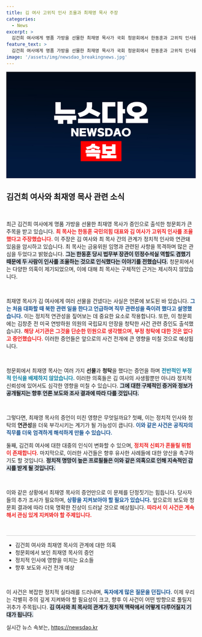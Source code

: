 ```yaml
---
title: 김 여사 고위직 인사 조율과 최재영 목사 주장
categories:
  - News
excerpt: >
  김건희 여사에게 명품 가방을 선물한 최재영 목사가 국회 청문회에서 한동훈과 고위직 인사를 조율했다고 주장했습니다. 그가 밝힌 청탁과 의혹이 새 국면으로 향하고 있어 귀추가 주목됩니다!
feature_text: >
  김건희 여사에게 명품 가방을 선물한 최재영 목사가 국회 청문회에서 한동훈과 고위직 인사를 조율했다고 주장했습니다. 그가 밝힌 청탁과 의혹이 새 국면으로 향하고 있어 귀추가 주목됩니다!
image: '/assets/img/newsdao_breakingnews.jpg'
---
```


<p><img src="/assets/img/newsdao_breakingnews.jpg" alt="pcversion 속보" /></p>

<h2 data-ke-size="size26">김건희 여사와 최재영 목사 관련 소식</h2>

<p data-ke-size="size16">&nbsp;</p>

<p>최근 김건희 여사에게 명품 가방을 선물한 최재영 목사가 증인으로 출석한 청문회가 큰 주목을 받고 있습니다. <b><span style="color: #ee2323;">최 목사는 한동훈 국민의힘 대표와 김 여사가 고위직 인사를 조율했다고 주장했습니다.</span></b> 이 주장은 김 여사와 최 목사 간의 관계가 정치적 인사와 연관돼 있음을 암시하고 있습니다. 최 목사는 금융위원 임명과 관련된 사항을 목격하며 많은 관심을 두었다고 밝혔습니다. <b><span style="background-color: #21538527;">그는 한동훈 당시 법무부 장관이 민정수석실 역할도 겸했기 때문에 두 사람이 인사를 조율하는 것으로 인식했다는 이야기를 전했습니다.</span></b> 청문회에서는 다양한 의혹이 제기되었으며, 이에 대해 최 목사는 구체적인 근거는 제시하지 않았습니다.</p>

<p data-ke-size="size16">&nbsp;</p>

<p>최재영 목사가 김 여사에게 여러 선물을 건넸다는 사실은 언론에 보도된 바 있습니다. <b><span style="color: #1a5490;">그는 처음 대화할 때 북한 관련 일을 한다고 언급하며 직무 관련성을 죽이려 했다고 설명했습니다.</span></b> 이는 정치적 연관성을 짚어보는 데 중요한 요소로 작용합니다. 또한, 이 청문회에는 김창준 전 미국 연방하원 의원의 국립묘지 안장을 청탁한 사건 관련 증인도 출석했습니다. <b><span style="color: #ee2323;">해당 서기관은 그것을 단순한 민원으로 생각했으며, 부정 청탁에 대한 것은 없다고 증언했습니다.</span></b> 이러한 증언들은 앞으로의 사건 전개에 큰 영향을 미칠 것으로 예상됩니다.</p>

<p data-ke-size="size16">&nbsp;</p>

<p>청문회에서 최재영 목사는 여러 가지 <strong>선물</strong>과 <strong>청탁</strong>을 했다는 증언을 하며 <b><span style="color: #0f7f9f;">전반적인 부정적 인식을 배제하지 않았습니다.</span></b> 이러한 의혹들은 김 여사의 사생활뿐만 아니라 정치적 신뢰성에 있어서도 심각한 영향을 미칠 수 있습니다. <b><span style="background-color: #21538527;">그에 대한 구체적인 증거와 정보가 공개될지는 향후 언론 보도와 조사 결과에 따라 다를 것입니다.</span></b> </p>

<p data-ke-size="size16">&nbsp;</p>

<p>그렇다면, 최재영 목사의 증언이 미친 영향은 무엇일까요? 첫째, 이는 정치적 인사와 청탁의 <strong>연관성</strong>을 더욱 부각시키는 계기가 될 가능성이 큽니다. <b><span style="color: #1a5490;">이와 같은 사건은 공직자의 직무를 더욱 엄격하게 해석하게 만들 수 있습니다.</span></b> </p>

<p>둘째, 김건희 여사에 대한 대중의 인식이 변화할 수 있으며, <b><span style="color: #ee2323;">정치적 신뢰가 흔들릴 위험이 존재합니다.</span></b> 마지막으로, 이러한 사건들은 향후 유사한 사례들에 대한 양산을 촉구하기도 할 것입니다. <b><span style="background-color: #21538527;">정치적 명망이 높은 프로필들은 이와 같은 의혹으로 인해 지속적인 감시를 받게 될 것입니다.</span></b></p>

<p data-ke-size="size16">&nbsp;</p>

<p>이와 같은 상황에서 최재영 목사의 증언만으로 이 문제를 단정짓기는 힘듭니다. 당사자들의 추가 조사가 필요하며, <b><span style="color: #1a5490;">상황을 지켜보아야 할 필요가 있습니다.</span></b> 앞으로의 보도와 청문회 결과에 따라 더욱 명확한 진상이 드러날 것으로 예상됩니다. <b><span style="color: #ee2323;">따라서 이 사건은 계속해서 관심 있게 지켜봐야 할 주제입니다.</span></b> </p>

<p data-ke-size="size16">&nbsp;</p>

<hr style="height: 1px; border: none; background-color: #ccc; width: 100%;" />

<ul>
    <li>김건희 여사와 최재영 목사의 관계에 대한 의혹</li>
    <li>청문회에서 보인 최재영 목사의 증언</li>
    <li>정치적 인사에 영향을 미치는 요소들</li>
    <li>향후 보도와 사건 전개 예상</li>
</ul>

<p data-ke-size="size16">&nbsp;</p>

<p>이 사건은 복잡한 정치적 실타래를 드러내며, <b><span style="color: #1a5490;">독자에게 많은 질문을 던집니다.</span></b> 이제 우리는 각별히 주의 깊게 지켜봐야 할 필요성이 크고, 향후 이 사건이 어떤 방향으로 풀릴지 귀추가 주목됩니다. <b><span style="background-color: #21538527;">김 여사와 최 목사의 관계가 정치적 맥락에서 어떻게 다루어질지 기대가 됩니다.</span></b></p>
실시간 뉴스 속보는, <a href="https://newsdao.kr" rel="dofollow">https://newsdao.kr</a>


